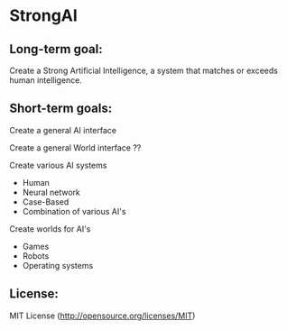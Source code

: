 StrongAI
=========

Long-term goal:
---------------
Create a Strong Artificial Intelligence, a system that matches or exceeds human intelligence.


Short-term goals:
----------------
Create a general AI interface

Create a general World interface ??

Create various AI systems
- Human
- Neural network
- Case-Based
- Combination of various AI's

Create worlds for AI's
- Games
- Robots
- Operating systems

License:
--------
MIT License (http://opensource.org/licenses/MIT)
